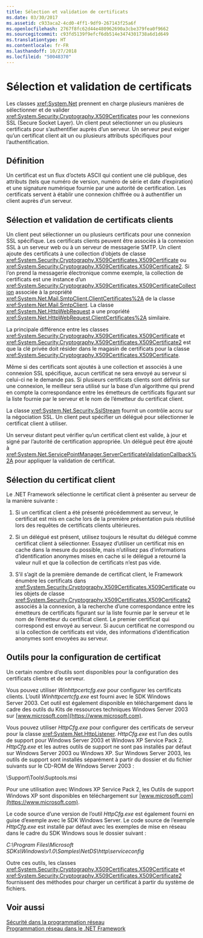 ```yaml
---
title: Sélection et validation de certificats
ms.date: 03/30/2017
ms.assetid: c933aca2-4cd0-4ff1-9df9-267143f25a6f
ms.openlocfilehash: 2767f8fc62d44e480962690a3cbe379fea0f9662
ms.sourcegitcommit: c93fd5139f9efcf6db514e3474301738a6d1d649
ms.translationtype: HT
ms.contentlocale: fr-FR
ms.lasthandoff: 10/27/2018
ms.locfileid: "50048370"
---
```

# <a name="certificate-selection-and-validation"></a>Sélection et validation de certificats
Les classes <xref:System.Net> prennent en charge plusieurs manières de sélectionner et de valider <xref:System.Security.Cryptography.X509Certificates> pour les connexions SSL (Secure Socket Layer). Un client peut sélectionner un ou plusieurs certificats pour s’authentifier auprès d’un serveur. Un serveur peut exiger qu’un certificat client ait un ou plusieurs attributs spécifiques pour l’authentification.  
  
## <a name="definition"></a>Définition  
 Un certificat est un flux d’octets ASCII qui contient une clé publique, des attributs (tels que numéro de version, numéro de série et date d’expiration) et une signature numérique fournie par une autorité de certification. Les certificats servent à établir une connexion chiffrée ou à authentifier un client auprès d’un serveur.  
  
## <a name="client-certificate-selection-and-validation"></a>Sélection et validation de certificats clients  
 Un client peut sélectionner un ou plusieurs certificats pour une connexion SSL spécifique. Les certificats clients peuvent être associés à la connexion SSL à un serveur web ou à un serveur de messagerie SMTP. Un client ajoute des certificats à une collection d’objets de classe <xref:System.Security.Cryptography.X509Certificates.X509Certificate> ou <xref:System.Security.Cryptography.X509Certificates.X509Certificate2>. Si l’on prend la messagerie électronique comme exemple, la collection de certificats est une instance d’un <xref:System.Security.Cryptography.X509Certificates.X509CertificateCollection> associée à la propriété <xref:System.Net.Mail.SmtpClient.ClientCertificates%2A> de la classe <xref:System.Net.Mail.SmtpClient>. La classe <xref:System.Net.HttpWebRequest> a une propriété <xref:System.Net.HttpWebRequest.ClientCertificates%2A> similaire.  
  
 La principale différence entre les classes <xref:System.Security.Cryptography.X509Certificates.X509Certificate> et <xref:System.Security.Cryptography.X509Certificates.X509Certificate2> est que la clé privée doit résider dans le magasin de certificats pour la classe <xref:System.Security.Cryptography.X509Certificates.X509Certificate>.  
  
 Même si des certificats sont ajoutés à une collection et associés à une connexion SSL spécifique, aucun certificat ne sera envoyé au serveur si celui-ci ne le demande pas. Si plusieurs certificats clients sont définis sur une connexion, le meilleur sera utilisé sur la base d’un algorithme qui prend en compte la correspondance entre les émetteurs de certificats figurant sur la liste fournie par le serveur et le nom de l’émetteur du certificat client.  
  
 La classe <xref:System.Net.Security.SslStream> fournit un contrôle accru sur la négociation SSL. Un client peut spécifier un délégué pour sélectionner le certificat client à utiliser.  
  
 Un serveur distant peut vérifier qu’un certificat client est valide, à jour et signé par l’autorité de certification appropriée. Un délégué peut être ajouté à <xref:System.Net.ServicePointManager.ServerCertificateValidationCallback%2A> pour appliquer la validation de certificat.  
  
## <a name="client-certificate-selection"></a>Sélection du certificat client  
 Le .NET Framework sélectionne le certificat client à présenter au serveur de la manière suivante :  
  
1.  Si un certificat client a été présenté précédemment au serveur, le certificat est mis en cache lors de la première présentation puis réutilisé lors des requêtes de certificats clients ultérieures.  
  
2.  Si un délégué est présent, utilisez toujours le résultat du délégué comme certificat client à sélectionner. Essayez d’utiliser un certificat mis en cache dans la mesure du possible, mais n’utilisez pas d’informations d’identification anonymes mises en cache si le délégué a retourné la valeur null et que la collection de certificats n’est pas vide.  
  
3.  S’il s’agit de la première demande de certificat client, le Framework énumère les certificats dans <xref:System.Security.Cryptography.X509Certificates.X509Certificate> ou les objets de classe <xref:System.Security.Cryptography.X509Certificates.X509Certificate2> associés à la connexion, à la recherche d’une correspondance entre les émetteurs de certificats figurant sur la liste fournie par le serveur et le nom de l’émetteur du certificat client. Le premier certificat qui correspond est envoyé au serveur. Si aucun certificat ne correspond ou si la collection de certificats est vide, des informations d’identification anonymes sont envoyées au serveur.  
  
## <a name="tools-for-certificate-configuration"></a>Outils pour la configuration de certificat  
 Un certain nombre d’outils sont disponibles pour la configuration des certificats clients et de serveur.  
  
 Vous pouvez utiliser *Winhttpcertcfg.exe* pour configurer les certificats clients. L’outil *Winhttpcertcfg.exe* est fourni avec le SDK Windows Server 2003. Cet outil est également disponible en téléchargement dans le cadre des outils du Kits de ressources techniques Windows Server 2003 sur [www.microsoft.com](https://www.microsoft.com).  
  
Vous pouvez utiliser *HttpCfg.exe* pour configurer des certificats de serveur pour la classe <xref:System.Net.HttpListener>. *HttpCfg.exe* est l’un des outils de support pour Windows Server 2003 et Windows XP Service Pack 2. *HttpCfg.exe* et les autres outils de support ne sont pas installés par défaut sur Windows Server 2003 ou Windows XP. Sur Windows Server 2003, les outils de support sont installés séparément à partir du dossier et du fichier suivants sur le CD-ROM de Windows Server 2003 :  
  
 \Support\Tools\Suptools.msi  
  
 Pour une utilisation avec Windows XP Service Pack 2, les Outils de support Windows XP sont disponibles en téléchargement sur [www.microsoft.com](https://www.microsoft.com).  
  
 Le code source d’une version de l’outil *HttpCfg.exe* est également fourni en guise d’exemple avec le SDK Windows Server. Le code source de l’exemple *HttpCfg.exe* est installé par défaut avec les exemples de mise en réseau dans le cadre du SDK Windows sous le dossier suivant :  
  
 *C:\Program Files\Microsoft SDKs\Windows\v1.0\Samples\NetDS\http\serviceconfig*  
  
 Outre ces outils, les classes <xref:System.Security.Cryptography.X509Certificates.X509Certificate> et <xref:System.Security.Cryptography.X509Certificates.X509Certificate2> fournissent des méthodes pour charger un certificat à partir du système de fichiers.  
  
## <a name="see-also"></a>Voir aussi  
 [Sécurité dans la programmation réseau](../../../docs/framework/network-programming/security-in-network-programming.md)  
 [Programmation réseau dans le .NET Framework](../../../docs/framework/network-programming/index.md)
